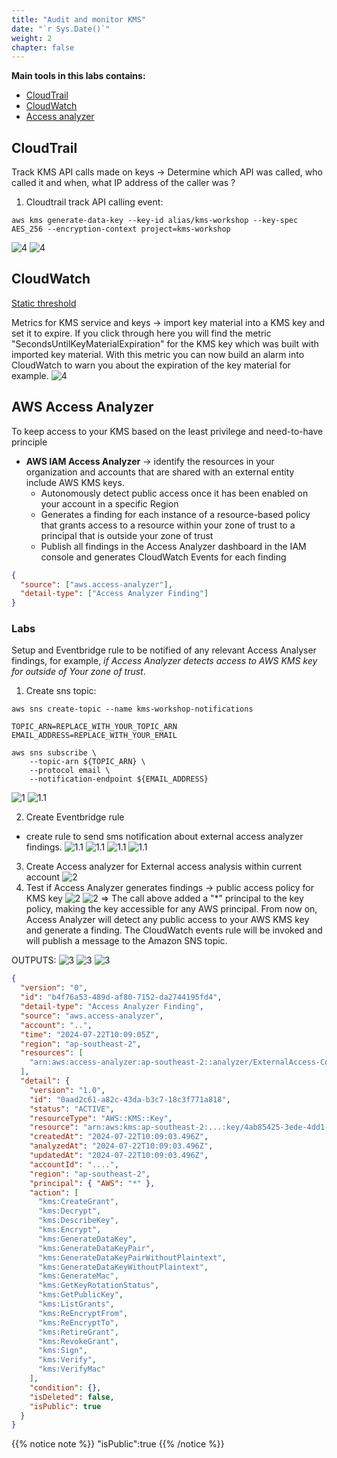 ```yaml
---
title: "Audit and monitor KMS"
date: "`r Sys.Date()`"
weight: 2
chapter: false
---
```


**Main tools in this labs contains:**
- [CloudTrail](#cloudtrail)
- [CloudWatch](#cloudwatch)
- [Access analyzer](#aws-access-analyzer)

## CloudTrail
Track KMS API calls made on keys -> Determine which API was called, who called it and when, what IP address of the caller was ?

1) Cloudtrail track API calling event: 
```shell
aws kms generate-data-key --key-id alias/kms-workshop --key-spec AES_256 --encryption-context project=kms-workshop
```
![4](/AWS-Security-Workshop/images/kms_2/4.png)
![4](/AWS-Security-Workshop/images/kms_2/4.1.png)

## CloudWatch
[Static threshold](https://docs.aws.amazon.com/AmazonCloudWatch/latest/monitoring/ConsoleAlarms.html)

Metrics for KMS service and keys -> import key material into a KMS key and set it to expire.
If you click through here you will find the metric "SecondsUntilKeyMaterialExpiration" for the KMS key which was built with imported key material. With this metric you can now build an alarm into CloudWatch to warn you about the expiration of the key material for example.
![4](/AWS-Security-Workshop/images/kms_2/5.png)

## AWS Access Analyzer

To keep access to your KMS based on the least privilege and need-to-have principle

- **AWS IAM Access Analyzer** -> identify the resources in your organization and accounts that are shared with an external entity include AWS KMS keys.
  - Autonomously detect public access once it has been enabled on your account in a specific Region
  - Generates a finding for each instance of a resource-based policy that grants access to a resource within your zone of trust to a principal that is outside your zone of trust
  - Publish all findings in the Access Analyzer dashboard in the IAM console and generates CloudWatch Events for each finding

```json
{
  "source": ["aws.access-analyzer"],
  "detail-type": ["Access Analyzer Finding"]
}
```

### Labs

Setup and Eventbridge rule to be notified of any relevant Access Analyser findings, for example, _if Access Analyzer detects access to AWS KMS key for outside of Your zone of trust_.

1. Create sns topic:

```shell
aws sns create-topic --name kms-workshop-notifications

TOPIC_ARN=REPLACE_WITH_YOUR_TOPIC_ARN
EMAIL_ADDRESS=REPLACE_WITH_YOUR_EMAIL

aws sns subscribe \
    --topic-arn ${TOPIC_ARN} \
    --protocol email \
    --notification-endpoint ${EMAIL_ADDRESS}

```

![1](/AWS-Security-Workshop/images/kms_2/1-sns.png)
![1.1](/AWS-Security-Workshop/images/kms_2/1-1sns.png)

2. Create Eventbridge rule

- create rule to send sms notification about external access analyzer findings.
  ![1.1](/AWS-Security-Workshop/images/kms_2/1.2-rule.png)
  ![1.1](/AWS-Security-Workshop/images/kms_2/1.3-eventpattern.png)
  ![1.1](/AWS-Security-Workshop/images/kms_2/1.4-snstarget.png)
  ![1.1](/AWS-Security-Workshop/images/kms_2/1.5.png)

3. Create Access analyzer for External access analysis within current account
   ![2](/AWS-Security-Workshop/images/kms_2/2-accessanalyzer.png)
4. Test if Access Analyzer generates findings -> public access policy for KMS key
   ![2](/AWS-Security-Workshop/images/kms_2/2.1-key.png)
   ![2](/AWS-Security-Workshop/images/kms_2/2.2-key.png)
   => The call above added a "\*" principal to the key policy, making the key accessible for any AWS principal. From now on, Access Analyzer will detect any public access to your AWS KMS key and generate a finding. The CloudWatch events rule will be invoked and will publish a message to the Amazon SNS topic.

OUTPUTS:
![3](/AWS-Security-Workshop/images/kms_2/3-res.png)
![3](/AWS-Security-Workshop/images/kms_2/3.1.png)
![3](/AWS-Security-Workshop/images/kms_2/3.2.png)

```json
{
  "version": "0",
  "id": "b4f76a53-489d-af80-7152-da2744195fd4",
  "detail-type": "Access Analyzer Finding",
  "source": "aws.access-analyzer",
  "account": "..",
  "time": "2024-07-22T10:09:05Z",
  "region": "ap-southeast-2",
  "resources": [
    "arn:aws:access-analyzer:ap-southeast-2::analyzer/ExternalAccess-ConsoleAnalyzer-d00ca272-a5cc-4be8-a406-ff238ce0fda0"
  ],
  "detail": {
    "version": "1.0",
    "id": "0aad2c61-a82c-43da-b3c7-18c3f771a818",
    "status": "ACTIVE",
    "resourceType": "AWS::KMS::Key",
    "resource": "arn:aws:kms:ap-southeast-2:...:key/4ab85425-3ede-4dd1-9f17-914a7e2f33d7",
    "createdAt": "2024-07-22T10:09:03.496Z",
    "analyzedAt": "2024-07-22T10:09:03.496Z",
    "updatedAt": "2024-07-22T10:09:03.496Z",
    "accountId": "....",
    "region": "ap-southeast-2",
    "principal": { "AWS": "*" },
    "action": [
      "kms:CreateGrant",
      "kms:Decrypt",
      "kms:DescribeKey",
      "kms:Encrypt",
      "kms:GenerateDataKey",
      "kms:GenerateDataKeyPair",
      "kms:GenerateDataKeyPairWithoutPlaintext",
      "kms:GenerateDataKeyWithoutPlaintext",
      "kms:GenerateMac",
      "kms:GetKeyRotationStatus",
      "kms:GetPublicKey",
      "kms:ListGrants",
      "kms:ReEncryptFrom",
      "kms:ReEncryptTo",
      "kms:RetireGrant",
      "kms:RevokeGrant",
      "kms:Sign",
      "kms:Verify",
      "kms:VerifyMac"
    ],
    "condition": {},
    "isDeleted": false,
    "isPublic": true
  }
}
```

{{% notice note %}}
"isPublic":true
{{% /notice %}}
